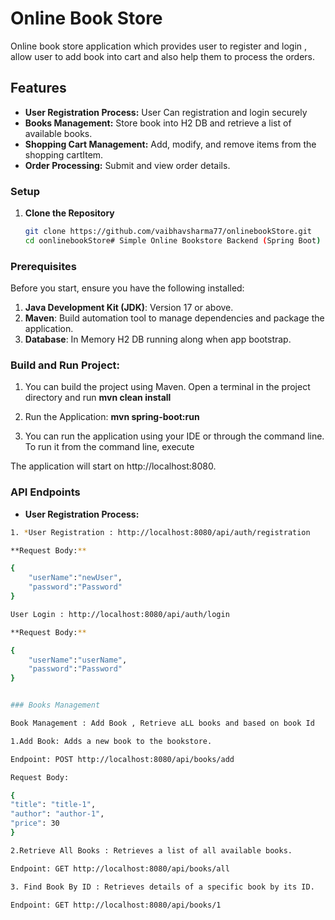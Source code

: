 
# Online Book Store

Online book store application which provides user to register and login , allow user to add book into cart and also help them to process the orders.


## Features
- **User Registration Process:** User Can registration and login securely
- **Books Management:** Store book into H2 DB and retrieve a list of available books.
- **Shopping Cart Management:** Add, modify, and remove items from the shopping cartItem.
- **Order Processing:** Submit and view order details.

### Setup

1. **Clone the Repository**
   ```bash
   git clone https://github.com/vaibhavsharma77/onlinebookStore.git
   cd oonlinebookStore# Simple Online Bookstore Backend (Spring Boot)

### Prerequisites

Before you start, ensure you have the following installed:
1. **Java Development Kit (JDK)**: Version 17 or above.
2. **Maven**: Build automation tool to manage dependencies and package the application.
3. **Database**: In Memory H2 DB running along when app bootstrap.

### Build and Run Project:
1. You can build the project using Maven. Open a terminal in the project directory and run **mvn clean install**
2. Run the Application: **mvn spring-boot:run**

3. You can run the application using your IDE or through the command line. To run it from the command line, execute

The application will start on http://localhost:8080.

### API Endpoints

- **User Registration Process:**
```bash
1. *User Registration : http://localhost:8080/api/auth/registration

**Request Body:**

{
    "userName":"newUser",
    "password":"Password"
}

User Login : http://localhost:8080/api/auth/login

**Request Body:**

{
    "userName":"userName",
    "password":"Password"
}


### Books Management

Book Management : Add Book , Retrieve aLL books and based on book Id

1.Add Book: Adds a new book to the bookstore.

Endpoint: POST http://localhost:8080/api/books/add

Request Body:

{
"title": "title-1",
"author": "author-1",
"price": 30
}

2.Retrieve All Books : Retrieves a list of all available books.

Endpoint: GET http://localhost:8080/api/books/all

3. Find Book By ID : Retrieves details of a specific book by its ID.

Endpoint: GET http://localhost:8080/api/books/1